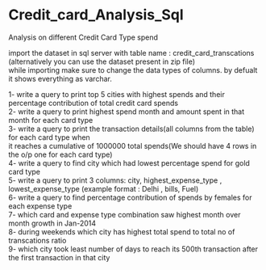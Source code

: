 # Credit_card_Analysis_Sql
Analysis on different Credit Card Type spend

import the dataset in sql server with table name : credit_card_transcations  
(alternatively you can use the dataset present in zip file)  
while importing make sure to change the data types of columns. by defualt it shows everything as varchar.  
  
1- write a query to print top 5 cities with highest spends and their percentage contribution of total credit card spends   
2- write a query to print highest spend month and amount spent in that month for each card type  
3- write a query to print the transaction details(all columns from the table) for each card type when  
it reaches a cumulative of 1000000 total spends(We should have 4 rows in the o/p one for each card type)  
4- write a query to find city which had lowest percentage spend for gold card type  
5- write a query to print 3 columns:  city, highest_expense_type , lowest_expense_type (example format : Delhi , bills, Fuel)  
6- write a query to find percentage contribution of spends by females for each expense type    
7- which card and expense type combination saw highest month over month growth in Jan-2014    
8- during weekends which city has highest total spend to total no of transcations ratio   
9- which city took least number of days to reach its 500th transaction after the first transaction in that city  
